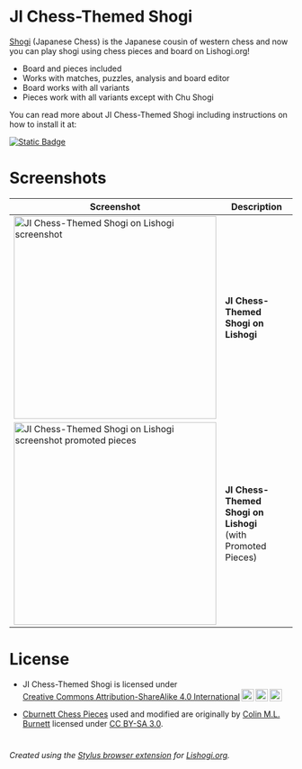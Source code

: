 # JI Chess-Themed Shogi

[Shogi](https://en.wikipedia.org/wiki/Shogi) (Japanese Chess) is the Japanese cousin of western chess and now you can play shogi using chess pieces and board on Lishogi.org!

- Board and pieces included
- Works with matches, puzzles, analysis and board editor
- Board works with all variants
- Pieces work with all variants except with Chu Shogi

You can read more about JI Chess-Themed Shogi including instructions on how to install it at:

[![Static Badge](https://img.shields.io/badge/JI-Chess--Themed_Shogi-blue)](https://luffykudo.wordpress.com/2021/05/10/chess-themed-shogi-westernized-shogi-japanese-chess/)

# Screenshots
| Screenshot | Description |
|---|---|
| <img src="https://luffykudo.wordpress.com/wp-content/uploads/2024/06/lishogi-screenshot-1.png" alt="JI Chess-Themed Shogi on Lishogi screenshot" width="360"/> | **JI Chess-Themed Shogi on Lishogi** |
| <img src="https://luffykudo.wordpress.com/wp-content/uploads/2024/06/lishogi-screenshot-2.png" alt="JI Chess-Themed Shogi on Lishogi screenshot promoted pieces" width="360"/> | **JI Chess-Themed Shogi on Lishogi** <br> (with Promoted Pieces) |

# License
- <p xmlns:cc="http://creativecommons.org/ns#" >JI Chess-Themed Shogi is licensed under <a href="https://creativecommons.org/licenses/by-sa/4.0/?ref=chooser-v1" target="_blank" rel="license noopener noreferrer" style="display:inline-block;">Creative Commons Attribution-ShareAlike 4.0 International<img style="height:22px!important;margin-left:3px;vertical-align:text-bottom;" src="https://mirrors.creativecommons.org/presskit/icons/cc.svg?ref=chooser-v1" alt=""><img style="height:22px!important;margin-left:3px;vertical-align:text-bottom;" src="https://mirrors.creativecommons.org/presskit/icons/by.svg?ref=chooser-v1" alt=""><img style="height:22px!important;margin-left:3px;vertical-align:text-bottom;" src="https://mirrors.creativecommons.org/presskit/icons/sa.svg?ref=chooser-v1" alt=""></a></p>

- [Cburnett Chess Pieces](https://en.wikipedia.org/wiki/User:Cburnett/GFDL_images/Chess) used and modified are originally by [Colin M.L. Burnett](https://en.wikipedia.org/wiki/User:Cburnett) licensed under [CC BY-SA 3.0](https://creativecommons.org/licenses/by-sa/3.0/deed.en).

#
*Created using the [Stylus browser extension](https://add0n.com/stylus.html) for [Lishogi.org](https://lishogi.org).*
